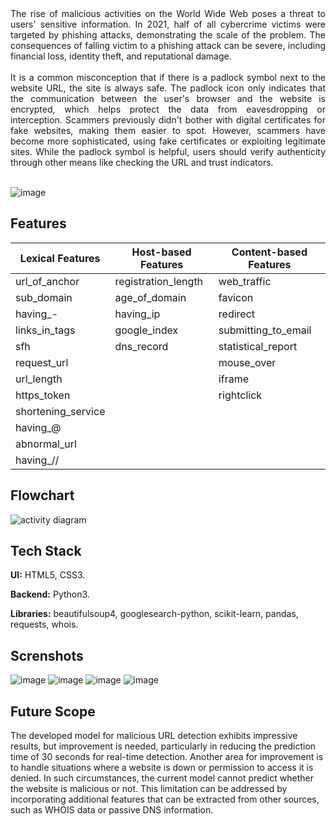 <div align="justify">
The rise of malicious activities on the World Wide Web poses a threat to users' sensitive information. In 2021, half of all cybercrime victims were targeted by phishing attacks, demonstrating the scale of the problem. The consequences of falling victim to a phishing attack can be severe, including financial loss, identity theft, and reputational damage. <br> <br>
It is a common misconception that if there is a padlock symbol next to the website URL, the site is always safe. The padlock icon only indicates that the communication between the user's browser and the website is encrypted, which helps protect the data from eavesdropping or interception. Scammers previously didn't bother with digital certificates for fake websites, making them easier to spot. However, scammers have become more sophisticated, using fake certificates or exploiting legitimate sites. While the padlock symbol is helpful, users should verify authenticity through other means like checking the URL and trust indicators. <br> <br>
 </div>
 
![image](https://github.com/KSruthiVel/Malicious_URL_Detection_using_ML/assets/68786151/d965f852-6f2a-4268-a460-2ff7aa0d0c1f)

## Features
<table>
    <thead>
        <tr>
            <th>Lexical Features</th>
            <th>Host-based Features</th>
            <th>Content-based Features</th>
        </tr>
    </thead>
    <tbody>
        <tr>
            <td>url_of_anchor</td>
            <td>registration_length</td>
            <td>web_traffic</td>
        </tr>
        <tr>
            <td>sub_domain</td>
            <td>age_of_domain</td>
            <td>favicon</td>
        </tr>
        <tr>
            <td>having_-</td>
            <td>having_ip</td>
            <td>redirect</td>
        </tr>
        <tr>
            <td>links_in_tags</td>
            <td>google_index</td>
            <td>submitting_to_email</td>
        </tr>
        <tr>
            <td>sfh</td>
            <td>dns_record</td>
            <td>statistical_report</td>
        </tr>
        <tr>
            <td>request_url</td>
            <td></td>
            <td>mouse_over</td>
        </tr>
        <tr>
            <td>url_length</td>
            <td></td>
            <td>iframe</td>
        </tr>
        <tr>
            <td>https_token</td>
            <td></td>
            <td>rightclick</td>
        </tr>
        <tr>
            <td>shortening_service</td>
            <td></td>
            <td></td>
        </tr>
        <tr>
            <td>having_@</td>
            <td></td>
            <td></td>
        </tr>
        <tr>
            <td>abnormal_url</td>
            <td></td>
            <td></td>
        </tr>
        <tr>
            <td>having_//</td>
            <td></td>
            <td></td>
        </tr>
    </tbody>
</table>

## Flowchart
 ![activity diagram](https://github.com/KSruthiVel/Malicious_URL_Detection_using_ML/assets/68786151/6a8cd9c0-6e5d-4a0b-b441-87332128faea)

## Tech Stack

**UI:** HTML5, CSS3.

**Backend:** Python3.

**Libraries:** beautifulsoup4, googlesearch-python, scikit-learn, pandas, requests, whois.

## Screnshots
![image](https://github.com/KSruthiVel/Malicious_URL_Detection_using_ML/assets/68786151/d0061035-477d-401f-b3ab-e1b03a69f974)
![image](https://github.com/KSruthiVel/Malicious_URL_Detection_using_ML/assets/68786151/cb4ac0d2-d15f-4052-a82d-2f54f8e7c85e)
![image](https://github.com/KSruthiVel/Malicious_URL_Detection_using_ML/assets/68786151/10536fc7-a429-4336-843d-fa040b0e0956)
![image](https://github.com/KSruthiVel/Malicious_URL_Detection_using_ML/assets/68786151/89a6b471-d84b-47ff-ac25-4b7194344743)

## Future Scope
<div align="jusitfy">
The developed model for malicious URL detection exhibits impressive results, but improvement is needed, particularly in reducing the prediction time of 30 seconds for real-time detection. Another area for improvement is to handle situations where a website is down or permission to access it is denied. In such circumstances, the current model cannot predict whether the website is malicious or not. This limitation can be addressed by incorporating additional features that can be extracted from other sources, such as WHOIS data or passive DNS information.
  </div>
